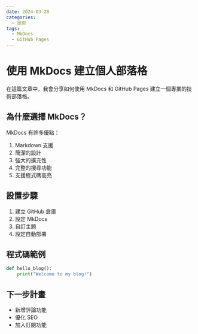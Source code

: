 ```yaml
---
date: 2024-03-28
categories:
  - 技術
tags:
  - MkDocs
  - GitHub Pages
---
```


# 使用 MkDocs 建立個人部落格

在這篇文章中，我會分享如何使用 MkDocs 和 GitHub Pages 建立一個專業的技術部落格。

<!-- more -->

## 為什麼選擇 MkDocs？

MkDocs 有許多優點：

1. Markdown 支援
2. 簡潔的設計
3. 強大的擴充性
4. 完整的搜尋功能
5. 支援程式碼高亮

## 設置步驟

1. 建立 GitHub 倉庫
2. 設定 MkDocs
3. 自訂主題
4. 設定自動部署

## 程式碼範例

```python
def hello_blog():
    print("Welcome to my blog!")
```

## 下一步計畫

- 新增評論功能
- 優化 SEO
- 加入訂閱功能
